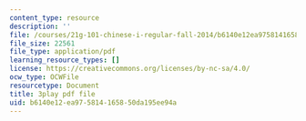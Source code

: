 ```yaml
---
content_type: resource
description: ''
file: /courses/21g-101-chinese-i-regular-fall-2014/b6140e12ea975814165850da195ee94a_g7frRgUhmeU.pdf
file_size: 22561
file_type: application/pdf
learning_resource_types: []
license: https://creativecommons.org/licenses/by-nc-sa/4.0/
ocw_type: OCWFile
resourcetype: Document
title: 3play pdf file
uid: b6140e12-ea97-5814-1658-50da195ee94a
---
```

